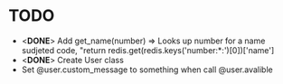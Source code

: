 TODO
====

* <**DONE**> Add get_name(number) => Looks up number for a name sudjeted code, "return redis.get(redis.keys('number:*:<number>')[0])['name']
* <**DONE**> Create User class
* Set @user.custom_message to something when call @user.avalible
